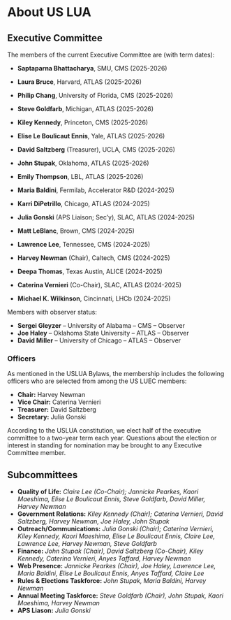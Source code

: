 # About US LUA

## Executive Committee

The members of the current Executive Committee are (with term dates):

* **Saptaparna Bhattacharya**, SMU, CMS (2025-2026)
* **Laura Bruce**, Harvard, ATLAS (2025-2026)
* **Philip Chang**, University of Florida, CMS (2025-2026)
* **Steve Goldfarb**, Michigan, ATLAS (2025-2026)
* **Kiley Kennedy**, Princeton, CMS (2025-2026)
* **Elise Le Boulicaut Ennis**, Yale, ATLAS (2025-2026)
* **David Saltzberg** (Treasurer), UCLA, CMS (2025-2026)
* **John Stupak**, Oklahoma, ATLAS (2025-2026)
* **Emily Thompson**, LBL, ATLAS (2025-2026)

* **Maria Baldini**, Fermilab, Accelerator R&D (2024-2025)
* **Karri DiPetrillo**, Chicago, ATLAS (2024-2025)
* **Julia Gonski** (APS Liaison; Sec’y), SLAC, ATLAS (2024-2025) 
* **Matt LeBlanc**, Brown, CMS (2024-2025)
* **Lawrence Lee**, Tennessee, CMS (2024-2025)
* **Harvey Newman** (Chair), Caltech, CMS (2024-2025)
* **Deepa Thomas**, Texas Austin, ALICE (2024-2025) 
* **Caterina Vernieri** (Co-Chair), SLAC, ATLAS (2024-2025)
* **Michael K. Wilkinson**, Cincinnati, LHCb (2024-2025)

Members with observer status:

* **Sergei Gleyzer** – University of Alabama – CMS – Observer
* **Joe Haley** – Oklahoma State University – ATLAS – Observer
* **David Miller** – University of Chicago – ATLAS – Observer

### Officers

As mentioned in the USLUA Bylaws, the membership includes the following officers who are selected from among the US LUEC members:

* **Chair:** Harvey Newman
* **Vice Chair:** Caterina Vernieri
* **Treasurer:** David Saltzberg
* **Secretary:** Julia Gonski

According to the USLUA constitution, we elect half of the executive committee to a two-year term each year. Questions about the election or interest in standing for nomination may be brought to any Executive Committee member.
 
## Subcommittees
* **Quality of Life:** *Claire Lee (Co-Chair); Jannicke Pearkes, Kaori Maeshima, Elise Le Boulicaut Ennis, Steve Goldfarb, David Miller, Harvey Newman*
* **Government Relations:** *Kiley Kennedy (Chair);  Caterina Vernieri, David Saltzberg, Harvey Newman,  Joe Haley, John Stupak*
* **Outreach/Communications:** *Julia Gonski (Chair); Caterina Vernieri, Kiley Kennedy, Kaori Maeshima,  Elise Le Boulicaut Ennis, Claire Lee,  Lawrence Lee,  Harvey Newman, Steve Goldfarb*
* **Finance:** *John Stupak (Chair), David Saltzberg (Co-Chair), Kiley Kennedy, Caterina Vernieri, Anyes Taffard, Harvey Newman*
* **Web Presence:** *Jannicke Pearkes (Chair), Joe Haley, Lawrence Lee, Maria Baldini, Elise Le Boulicaut Ennis, Anyes Taffard, Claire Lee*
* **Rules & Elections Taskforce:** *John Stupak, Maria Baldini, Harvey Newman*
* **Annual Meeting Taskforce:** *Steve Goldfarb (Chair), John Stupak, Kaori Maeshima,  Harvey Newman*
* **APS Liason:** *Julia Gonski*




